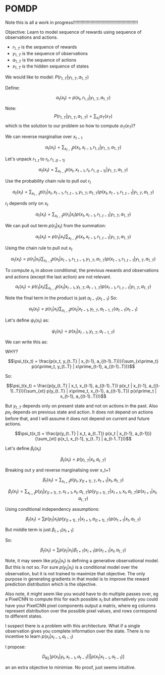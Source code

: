 # POMDP

Note this is all a work in progress!!!!!!!!!!!!!!!!!!!!!!!!!!!!!!!!!!!!!!!!!!!!!!!!!!!!

Objective: Learn to model sequence of rewards using sequence of observations and actions.

* $r_{1..T}$ is the sequence of rewards
* $y_{1..T}$ is the sequence of observations
* $a_{1..T}$ is the sequence of actions
* $x_{1..T}$ is the hidden sequence of states

We would like to model:
$P(r_{1..T} | y_{1..T}, a_{1..T})$

Define:

$$\alpha_t(x_t) = p(x_t,r_{1..t}|y_{1..T}, a_{1..T})$$

Note:
$$P(r_{1..T} | y_{1..T}, a_{1..T}) = \sum_{x_t} \alpha_T(x_T)$$
which is the solution to our problem so how to compute $\alpha_T(x_T)$?

We can reverse marginalise over $x_{t-1}$

$$\alpha_t(x_t) = \sum_{x_{t-1}} p(x_t, x_{t-1}, r_{1..t}|y_{1..T}, a_{1..T})$$

Let's unpack $r_{1..t}$ to $r_t, r_{1..(t-1)}$

$$\alpha_t(x_t) = \sum_{x_{t-1}} p(x_t, x_{t-1}, r_t, r_{1..(t-1)}|y_{1..T}, a_{1..T})$$

Use the probability chain rule to pull out $r_t$

$$\alpha_t(x_t) = \sum_{x_{t-1}} p(r_t | x_t, x_{t-1}, r_{1..t-1}, y_{1..T}, a_{1..T}) p(x_t, x_{t-1}, r_{1..t-1}|y_{1..T}, a_{1..T})$$

$r_t$ depends only on $x_t$

$$\alpha_t(x_t) = \sum_{x_{t-1}} p(r_t | x_t) p(x_t, x_{t-1}, r_{1..t-1}|y_{1..T}, a_{1..T})$$

We can pull out term $p(r_t | x_t)$ from the summation:

$$\alpha_t(x_t) = p(r_t | x_t) \sum_{x_{t-1}} p(x_t, x_{t-1}, r_{1..t-1}|y_{1..T}, a_{1..T})$$

Using the chain rule to pull out $x_t$

$$\alpha_t(x_t) = p(r_t | x_t) \sum_{x_{t-1}} p(x_t | x_{t-1}, r_{1..t-1}, y_{1..T}, a_{1..T}) p(x_{t-1}, r_{1..t-1}|y_{1..T}, a_{1..T})$$

To compute $x_t$ in above conditional, the previous rewards and observations and actions (except the last action) are not relevant.

$$\alpha_t(x_t) = p(r_t | x_t) \sum_{x_{t-1}} p(x_t | x_{t-1},  y_{t..T}, a_{t-1..T}) p(x_{t-1}, r_{1..t-1}|y_{1..T}, a_{1..T})$$

Note the final term in the product is just $\alpha_{t-1}(x_{t-1})$ So:

$$\alpha_t(x_t) = p(r_t | x_t) \sum_{x_{t-1}} p(x_t | x_{t-1},  y_{t..T}, a_{t-1..T}) \alpha_{t-1}(x_{t-1})$$

Let's define $\psi_t(x_t)$ as:

$$\psi_t(x_t) = p(x_t | x_{t-1},  y_{t..T}, a_{t-1..T})$$

We can write this as:

WHY?

$$\psi_t(x_t) = \frac{p(x_t, y_{t..T} | x_{t-1}, a_{(t-1)..T})}{\sum_{x\prime_t} p(x\prime_t, y_{t..T} | x\prime_{t-1}, a_{(t-1)..T})}$$

So:

$$\psi_t(x_t) = \frac{p(y_{t..T} | x_t, x_{t-1},  a_{(t-1)..T}) p(x_t | x_{t-1}, a_{(t-1)..T})}{\sum_{xt} p(y_{t..T} | x\prime_t, x_{t-1},  a_{(t-1)..T}) p(x\prime_t | x_{t-1}, a_{(t-1)..T})}$$

But $y_{t..T}$ depends only on present state and not on actions in the past. Also $px_t$ depends on previous state and action. It does not depend on actions before that, and I will assume it does not depend on current and future actions.

$$\psi_t(x_t) = \frac{p(y_{t..T} | x_t,  a_{t..T}) p(x_t | x_{t-1}, a_{t-1})}{\sum_{xt} p(x_t, x_{t-1},  y_{t..T} | a_{t-1..T})}$$

Let's define $\beta_t(x_t)$

$$\beta_t(x_t) = p(y_{t..T} | x_t, a_{t..T})$$

Breaking out y and reverse marginalising over x_t+1

$$\beta_t(x_t) = \sum_{x_{t+1}} p(y_t, y_{(t+1)..T}, x_{t+1} | x_t, a_{t..T})$$

$$\beta_t(x_t) = \sum_{x_{t+1}} p(y_t| y_{(t+1)..T}, x_{t+1},x_t, a_{t..T}) p(y_{(t+1)..T} | x_{t+1}, x_t, a_{t..T}) p(x_{t+1} | x_t, a_{t..T})$$

Using conditional independency assumptions:

$$\beta_t(x_t) = \sum p(y_t|x_t) p(y_{(t+1)..T} | x_{t+1}, a_{(t+1)..T}) p(x_{t+1} | x_t, a_{t..T})$$

But middle term is just $\beta_{t+1}(x_{t+1})$

So:

$$\beta_t(x_t) = \sum p(y_t|x_t) \beta_{t+1}(x_{t+1}) p(x_{t+1} | x_t, a_{t..T})$$

Note, it may seem like $p(y_t | x_t)$ is defining a generative observational model. But this is not so. For sure $p(y_t | x_t)$ is a conditional model over the observation, but it is not trained to maximize that objective. The only purpose in generating gradients in that model is to improve the reward prediction distribution which is the objective.

Also note, it might seem like you would have to do multiple passes over, eg a PixelCNN to compute this for each possible $x_t$ but alternatively you could have your PixelCNN pixel components output a matrix, where eg columns represent distribution over the possible pixel values, and rows correspond to different states.

I suspect there is a problem with this architecture. What if a single observation gives you complete information over the state. There is no incentive to learn $p(x_t | x_{t-1}, a_{t-1})$

I propose:

$$D_{KL}[p(x_t | y_t, x_{t-1}, a_{t-1}) || p(x_t | x_{t-1}, a_{t-1})]$$

an an extra objective to minimise. No proof, just seems intuitive.
